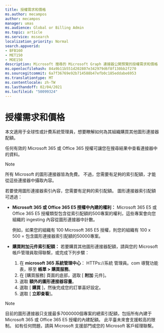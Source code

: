 ```yaml
---
title: 授權需求和價格
ms.author: mecampos
author: mecampos
manager: umas
ms.audience: Global or Billing Admin
ms.topic: article
ms.service: mssearch
localization_priority: Normal
search.appverid:
- BFB160
- MET150
- MOE150
description: Microsoft 搜尋的 Microsoft Graph 連接器公開預覽的授權需求和價格
ms.openlocfilehash: 84a9b11b551d202807e342979d6f8f130bb2f270
ms.sourcegitcommit: 6a7f36769e92b714588b47efb0c185eddabe6953
ms.translationtype: MT
ms.contentlocale: zh-TW
ms.lasthandoff: 02/04/2021
ms.locfileid: "50099324"
---
```

<!---Previous ms.author: rusamai --->

# <a name="license-requirements-and-pricing"></a>授權需求和價格

本文適用于全球性或計費系統管理員，想要瞭解如何為其組織購買其他圖形連接器配額。

任何有效的 Microsoft 365 或 Office 365 授權可讓您在搜尋結果中查看連接器中的資料。

>[!NOTE]
>所有 Microsoft 的圖形連接器皆為免費。 不過，您需要有足夠的索引配額，才能從這些連接器中攝取內容。

若要使用圖形連接器索引內容，您需要有足夠的索引配額。 圖形連接器索引配額可透過：

- **Microsoft 365 或 Office 365 E5 授權中內建的權利：** Microsoft 365 E5 或 Office 365 E5 授權類型包含從索引配額的500專案的權利，這些專案會向您組織的 ingesting 內容從圖形連接器中計數。

    例如，如果您的組織有 100 Microsoft 365 E5 授權，則您的組織有 100 x 500 = 包含圖形連接器索引配額的50000專案。
- **購買附加元件索引配額：** 若要購買其他圖形連接器配額，請與您的 Microsoft 帳戶管理員取得聯繫，或完成下列步驟：

    1. 在 **microsoft 365 系統管理中心**： HTTPs://系統 <span>管理員。</span>com 導覽功能表，移至 **帳單 > 購買服務**。
    2. 在 [購買服務] 頁面的底部，選取 [ **附加** 元件]。
    3. 選取 **額外的圖形連接器容量**。
    4. 選取 [ **購買** ]，然後完成您的訂單喜好設定。
    5. 選取 [ **立即查看**]。

>[!NOTE]
>目前的圖形連接器只支援最多7000000個專案的總索引配額，包括所有內建于 Microsoft 365 或 Office 365 E5 授權的內建配額。 此平臺未來會支援較高的限制。 如有任何問題，請與 Microsoft 支援部門或您的 Microsoft 客戶經理聯繫。
